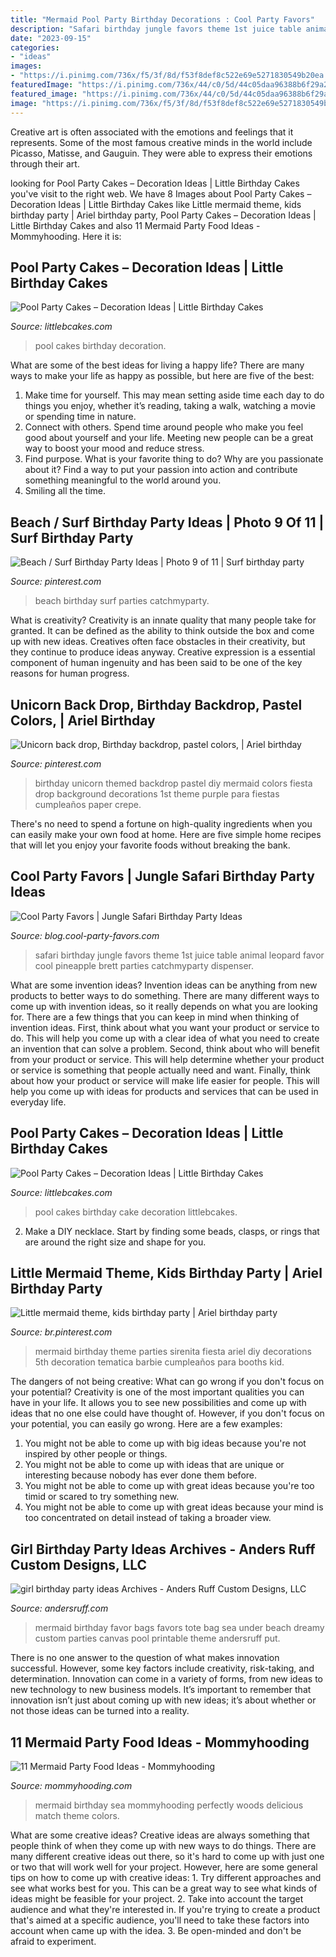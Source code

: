 ```yaml
---
title: "Mermaid Pool Party Birthday Decorations : Cool Party Favors"
description: "Safari birthday jungle favors theme 1st juice table animal leopard favor cool pineapple brett parties catchmyparty dispenser"
date: "2023-09-15"
categories:
- "ideas"
images:
- "https://i.pinimg.com/736x/f5/3f/8d/f53f8def8c522e69e5271830549b20ea.jpg"
featuredImage: "https://i.pinimg.com/736x/44/c0/5d/44c05daa96388b6f29a2bf1de98e5a8a.jpg"
featured_image: "https://i.pinimg.com/736x/44/c0/5d/44c05daa96388b6f29a2bf1de98e5a8a.jpg"
image: "https://i.pinimg.com/736x/f5/3f/8d/f53f8def8c522e69e5271830549b20ea.jpg"
---
```



Creative art is often associated with the emotions and feelings that it represents. Some of the most famous creative minds in the world include Picasso, Matisse, and Gauguin. They were able to express their emotions through their art.

	

		
looking for Pool Party Cakes – Decoration Ideas | Little Birthday Cakes you've visit to the right web. We have 8 Images about Pool Party Cakes – Decoration Ideas | Little Birthday Cakes like Little mermaid theme, kids birthday party | Ariel birthday party, Pool Party Cakes – Decoration Ideas | Little Birthday Cakes and also 11 Mermaid Party Food Ideas - Mommyhooding. Here it is:
		
    
## Pool Party Cakes – Decoration Ideas | Little Birthday Cakes

<img loading=lazy src="https://www.littlebcakes.com/wp-content/uploads/2014/01/Pool-Party-Cakes-For-Kids.jpg" onerror="this.onerror=null;this.src='https://tse3.mm.bing.net/th?id=OIP.HKhGJ776QzDDrB1cdGVvkgHaFj&amp;pid=15.1';" alt="Pool Party Cakes – Decoration Ideas | Little Birthday Cakes">

_Source: littlebcakes.com_

>pool cakes birthday decoration. 

	

What are some of the best ideas for living a happy life?
There are many ways to make your life as happy as possible, but here are five of the best: 
1. Make time for yourself. This may mean setting aside time each day to do things you enjoy, whether it’s reading, taking a walk, watching a movie or spending time in nature. 
2. Connect with others. Spend time around people who make you feel good about yourself and your life. Meeting new people can be a great way to boost your mood and reduce stress. 
3. Find purpose. What is your favorite thing to do? Why are you passionate about it? Find a way to put your passion into action and contribute something meaningful to the world around you. 
4. Smiling all the time.

    
## Beach / Surf Birthday Party Ideas | Photo 9 Of 11 | Surf Birthday Party

<img loading=lazy src="https://i.pinimg.com/736x/44/c0/5d/44c05daa96388b6f29a2bf1de98e5a8a.jpg" onerror="this.onerror=null;this.src='https://tse1.mm.bing.net/th?id=OIP.HSyotFnzC5j5b6G1RB4UYQHaJQ&amp;pid=15.1';" alt="Beach / Surf Birthday Party Ideas | Photo 9 of 11 | Surf birthday party">

_Source: pinterest.com_

>beach birthday surf parties catchmyparty. 

	

What is creativity?
Creativity is an innate quality that many people take for granted. It can be defined as the ability to think outside the box and come up with new ideas. Creatives often face obstacles in their creativity, but they continue to produce ideas anyway. Creative expression is a essential component of human ingenuity and has been said to be one of the key reasons for human progress.

    
## Unicorn Back Drop, Birthday Backdrop, Pastel Colors, | Ariel Birthday

<img loading=lazy src="https://i.pinimg.com/736x/f5/3f/8d/f53f8def8c522e69e5271830549b20ea.jpg" onerror="this.onerror=null;this.src='https://tse2.mm.bing.net/th?id=OIP.F--5OySlVeH7qOWDXZM0XQHaJ3&amp;pid=15.1';" alt="Unicorn back drop, Birthday backdrop, pastel colors, | Ariel birthday">

_Source: pinterest.com_

>birthday unicorn themed backdrop pastel diy mermaid colors fiesta drop background decorations 1st theme purple para fiestas cumpleaños paper crepe. 

	

There's no need to spend a fortune on high-quality ingredients when you can easily make your own food at home. Here are five simple home recipes that will let you enjoy your favorite foods without breaking the bank.

    
## Cool Party Favors | Jungle Safari Birthday Party Ideas

<img loading=lazy src="http://blog.cool-party-favors.com/wp-content/uploads/2014/07/Safari-Theme-Birthday-Ideas1.jpg" onerror="this.onerror=null;this.src='https://tse4.mm.bing.net/th?id=OIP.6eAH132v7WGegB5imfWTfQHaE8&amp;pid=15.1';" alt="Cool Party Favors | Jungle Safari Birthday Party Ideas">

_Source: blog.cool-party-favors.com_

>safari birthday jungle favors theme 1st juice table animal leopard favor cool pineapple brett parties catchmyparty dispenser. 

	

What are some invention ideas?
Invention ideas can be anything from new products to better ways to do something. There are many different ways to come up with invention ideas, so it really depends on what you are looking for. There are a few things that you can keep in mind when thinking of invention ideas. 
First, think about what you want your product or service to do. This will help you come up with a clear idea of what you need to create an invention that can solve a problem. Second, think about who will benefit from your product or service. This will help determine whether your product or service is something that people actually need and want. Finally, think about how your product or service will make life easier for people. This will help you come up with ideas for products and services that can be used in everyday life.

    
## Pool Party Cakes – Decoration Ideas | Little Birthday Cakes

<img loading=lazy src="http://www.littlebcakes.com/wp-content/uploads/2014/01/Pool-Party-Birthday-Cakes.jpg" onerror="this.onerror=null;this.src='https://tse3.mm.bing.net/th?id=OIP.euIoLmAfSP3u8jf_5Q4yjAHaKa&amp;pid=15.1';" alt="Pool Party Cakes – Decoration Ideas | Little Birthday Cakes">

_Source: littlebcakes.com_

>pool cakes birthday cake decoration littlebcakes. 

	

2. Make a DIY necklace. Start by finding some beads, clasps, or rings that are around the right size and shape for you.

    
## Little Mermaid Theme, Kids Birthday Party | Ariel Birthday Party

<img loading=lazy src="https://i.pinimg.com/originals/cf/a5/c4/cfa5c44d51c75c41d43de201dc61f3d8.jpg" onerror="this.onerror=null;this.src='https://tse2.mm.bing.net/th?id=OIP.mUFReMlctugkFAaOxU5qbwHaJ3&amp;pid=15.1';" alt="Little mermaid theme, kids birthday party | Ariel birthday party">

_Source: br.pinterest.com_

>mermaid birthday theme parties sirenita fiesta ariel diy decorations 5th decoration tematica barbie cumpleaños para booths kid. 

	

The dangers of not being creative: What can go wrong if you don't focus on your potential?
Creativity is one of the most important qualities you can have in your life. It allows you to see new possibilities and come up with ideas that no one else could have thought of. However, if you don't focus on your potential, you can easily go wrong. Here are a few examples: 
1) You might not be able to come up with big ideas because you're not inspired by other people or things. 
2) You might not be able to come up with ideas that are unique or interesting because nobody has ever done them before. 
3) You might not be able to come up with great ideas because you're too timid or scared to try something new. 
4) You might not be able to come up with great ideas because your mind is too concentrated on detail instead of taking a broader view.

    
## Girl Birthday Party Ideas Archives - Anders Ruff Custom Designs, LLC

<img loading=lazy src="http://www.andersruff.com/custom-printable-parties/wp-content/uploads/2013/05/mermaid-birthday-party-favor-bags.jpg" onerror="this.onerror=null;this.src='https://tse1.mm.bing.net/th?id=OIP.Glj8SE0XjCOYLSBHraiiSAHaLE&amp;pid=15.1';" alt="girl birthday party ideas Archives - Anders Ruff Custom Designs, LLC">

_Source: andersruff.com_

>mermaid birthday favor bags favors tote bag sea under beach dreamy custom parties canvas pool printable theme andersruff put. 

	

There is no one answer to the question of what makes innovation successful. However, some key factors include creativity, risk-taking, and determination. Innovation can come in a variety of forms, from new ideas to new technology to new business models. It’s important to remember that innovation isn’t just about coming up with new ideas; it’s about whether or not those ideas can be turned into a reality.

    
## 11 Mermaid Party Food Ideas - Mommyhooding

<img loading=lazy src="http://www.mommyhooding.com/wp-content/uploads/2018/10/mermaidfood2.jpg" onerror="this.onerror=null;this.src='https://tse2.mm.bing.net/th?id=OIP.YRnkFEAVBCIUU1hAnAELEQHaLH&amp;pid=15.1';" alt="11 Mermaid Party Food Ideas - Mommyhooding">

_Source: mommyhooding.com_

>mermaid birthday sea mommyhooding perfectly woods delicious match theme colors. 

	

What are some creative ideas?
Creative ideas are always something that people think of when they come up with new ways to do things. There are many different creative ideas out there, so it's hard to come up with just one or two that will work well for your project. However, here are some general tips on how to come up with creative ideas: 1. Try different approaches and see what works best for you. This can be a great way to see what kinds of ideas might be feasible for your project. 2. Take into account the target audience and what they're interested in. If you're trying to create a product that's aimed at a specific audience, you'll need to take these factors into account when came up with the idea. 3. Be open-minded and don't be afraid to experiment.

